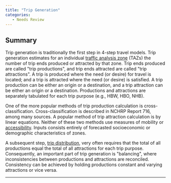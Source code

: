 ```yaml
---
title: "Trip Generation"
categories:
   - Needs Review
---
```


Summary
-------

Trip generation is traditionally the first step in 4-step travel models. Trip generation estimates for an individual [traffic analysis zone](Traffic_Analysis_Zones) (TAZs) the number of trip ends produced or attracted by that zone. Trip ends produced are called "trip productions", and trip ends attracted are called "trip attractions". A trip is produced where the need (or desire) for travel is located; and a trip is attracted where the need (or desire) is satisfied. A trip production can be either an origin or a destination, and a trip attraction can be either an origin or a destination. Productions and attractions are separately tabulated for each trip purpose (e.g., HBW, HBO, NHB).

One of the more popular methods of trip production calculation is cross-classification. Cross-classification is described in NCHRP Report 716, among many sources. A popular method of trip attraction calculation is by linear equations. Neither of these two methods use measures of mobility or [accessibility](Accessibilities). Inputs consists entirely of forecasted socioeconomic or demographic characteristics of zones.

A subsequent step, [trip distribution](Spatial_Interaction_Models), very often requires that the total of all productions equal the total of all attractions for each trip purpose. Consequently, an important part of trip generation is "balancing", where inconsistencies between productions and attractions are reconciled. Consistency can be achieved by holding productions constant and varying attractions or vice versa.

------------------------------------------------------------------------

